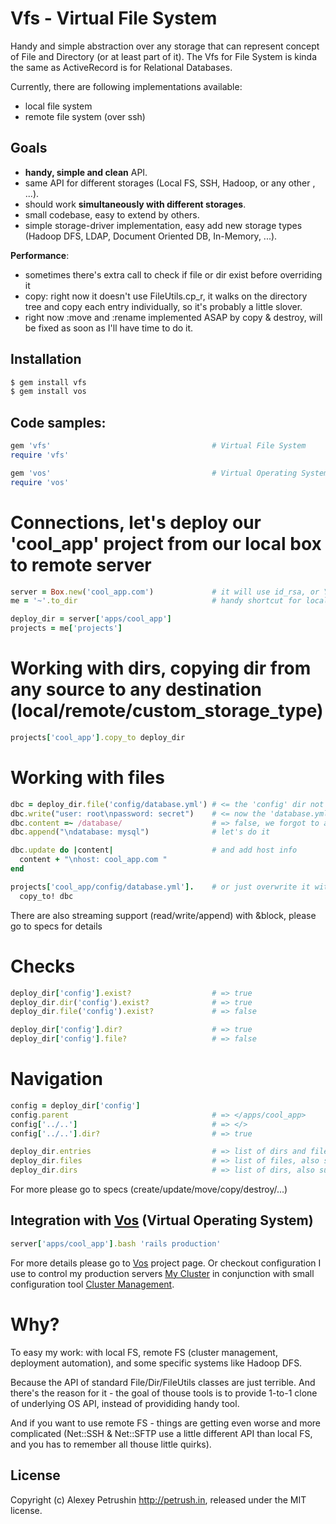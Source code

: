 # Vfs - Virtual File System

Handy and simple abstraction over any storage that can represent concept of File and Directory (or at least part of it).
The Vfs for File System is kinda the same as ActiveRecord is for Relational Databases.

Currently, there are following implementations available:

- local file system
- remote file system (over ssh)

## Goals

- **handy, simple and clean** API.
- same API for different storages (Local FS, SSH, Hadoop, or any other , ...).
- should work **simultaneously with different storages**.
- small codebase, easy to extend by others.
- simple storage-driver implementation, easy add new storage types (Hadoop DFS, LDAP, Document Oriented DB, In-Memory, ...).

**Performance**:

- sometimes there's extra call to check if file or dir exist before overriding it
- copy: right now it doesn't use FileUtils.cp_r, it walks on the directory tree and copy each entry individually, so it's probably a little slover.
- right now :move and :rename implemented ASAP by copy & destroy, will be fixed as soon as I'll have time to do it.

## Installation

``` bash
$ gem install vfs
$ gem install vos
```

## Code samples:

``` ruby
gem 'vfs'                                    # Virtual File System
require 'vfs'

gem 'vos'                                    # Virtual Operating System
require 'vos'
```

# Connections, let's deploy our 'cool_app' project from our local box to remote server

``` ruby
server = Box.new('cool_app.com')             # it will use id_rsa, or You can add {user: 'me', password: 'secret'}
me = '~'.to_dir                              # handy shortcut for local FS

deploy_dir = server['apps/cool_app']
projects = me['projects']
```

# Working with dirs, copying dir from any source to any destination (local/remote/custom_storage_type)

``` ruby
projects['cool_app'].copy_to deploy_dir
```

# Working with files

``` ruby
dbc = deploy_dir.file('config/database.yml') # <= the 'config' dir not exist yet
dbc.write("user: root\npassword: secret")    # <= now the 'database.yml' and parent 'config' has been created
dbc.content =~ /database/                    # => false, we forgot to add the database
dbc.append("\ndatabase: mysql")              # let's do it

dbc.update do |content|                      # and add host info
  content + "\nhost: cool_app.com "
end

projects['cool_app/config/database.yml'].    # or just overwrite it with our local dev version
  copy_to! dbc
```

There are also streaming support (read/write/append) with &block, please go to specs for details

# Checks

``` ruby
deploy_dir['config'].exist?                  # => true
deploy_dir.dir('config').exist?              # => true
deploy_dir.file('config').exist?             # => false

deploy_dir['config'].dir?                    # => true
deploy_dir['config'].file?                   # => false
```

# Navigation

``` ruby
config = deploy_dir['config']
config.parent                                # => </apps/cool_app>
config['../..']                              # => </>
config['../..'].dir?                         # => true

deploy_dir.entries                           # => list of dirs and files, also support &block
deploy_dir.files                             # => list of files, also support &block
deploy_dir.dirs                              # => list of dirs, also support &block
```

For more please go to specs (create/update/move/copy/destroy/...)

## Integration with [Vos][vos] (Virtual Operating System)

```ruby
server['apps/cool_app'].bash 'rails production'
```

For more details please go to [Vos][vos] project page.
Or checkout configuration I use to control my production servers [My Cluster][my_cluster] in conjunction with small
configuration tool [Cluster Management][cluster_management].

# Why?

To easy my work: with local FS, remote FS (cluster management, deployment automation), and some specific systems like Hadoop DFS.

Because the API of standard File/Dir/FileUtils classes are just terrible. And there's the reason for it - the goal of thouse tools
is to provide 1-to-1 clone of underlying OS API, instead of provididing handy tool.

And if you want to use remote FS - things are getting even worse and more complicated (Net::SSH & Net::SFTP use a little
different API than local FS, and you has to remember all thouse little quirks).

## License

Copyright (c) Alexey Petrushin http://petrush.in, released under the MIT license.

[vos]: http://github.com/alexeypetrushin/vos
[cluster_management]: http://github.com/alexeypetrushin/cluster_management
[my_cluster]: http://github.com/alexeypetrushin/my_cluster